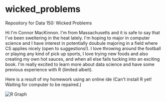 # wicked_problems
Repository for Data 150: Wicked Problems

Hi I'm Connor MacKinnon. I'm from Massachusetts and it is safe to say that I've been sweltering in the heat lately. I'm hoping to major in computer science and I have interest in potentially doubule majoring in a field where CS applies nicely (open to suggestions!). I love throwing around the football or playing any kind of pick up sports, I love trying new foods and also creating my own hot sauces, and when all else fails tucking into an exciting book. I'm really excited to learn more about data science and have some previous experience with R (limited albeit).

Here is a result of my homework using an online ide (Can't install R yet! Waiting for computer to be repaired.)

![R Graph](https://user-images.githubusercontent.com/89928233/131765115-f64948fc-5ebc-4864-b22f-4b97dad5692c.png)

